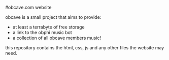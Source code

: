 #obcave.com website

obcave is a small project that aims to provide:

- at least a terrabyte of free storage
- a link to the obphi music bot 
- a collection of all obcave members music!

this repository contains the html, css, js and any other files the website may need.
